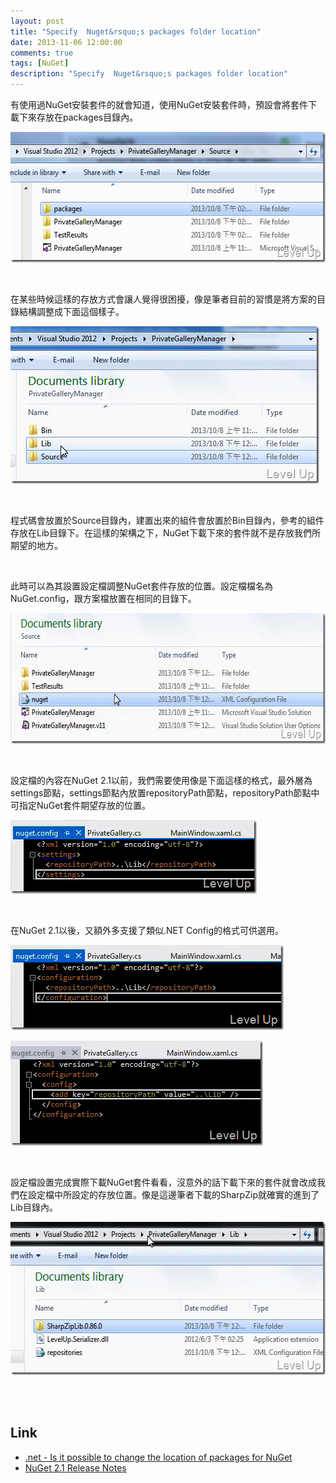 ```yaml
---
layout: post
title: "Specify  Nuget&rsquo;s packages folder location"
date: 2013-11-06 12:00:00
comments: true
tags: [NuGet]
description: "Specify  Nuget&rsquo;s packages folder location"
---
```

<p>有使用過NuGet安裝套件的就會知道，使用NuGet安裝套件時，預設會將套件下載下來存放在packages目錄內。</p>  <p><img title="image" style="border-top: 0px; border-right: 0px; border-bottom: 0px; border-left: 0px; display: inline" border="0" alt="image" src="\images\posts\07e3a9cb-32af-4686-947b-1e2cea6b42e4\image_thumb_6.png" width="551" height="209" /></a> </p>  <p> </p>  <p>在某些時候這樣的存放方式會讓人覺得很困擾，像是筆者目前的習慣是將方案的目錄結構調整成下面這個樣子。 </p>  <p><a href="http://files.dotblogs.com.tw/larrynung/1310/0430d7727e8a_63C/image_6.png"><img title="image" style="border-top: 0px; border-right: 0px; border-bottom: 0px; border-left: 0px; display: inline" border="0" alt="image" src="\images\posts\07e3a9cb-32af-4686-947b-1e2cea6b42e4\image_thumb_2.png" width="494" height="252" /></a> </p>  <p> </p>  <p>程式碼會放置於Source目錄內，建置出來的組件會放置於Bin目錄內，參考的組件存放在Lib目錄下。在這樣的架構之下，NuGet下載下來的套件就不是存放我們所期望的地方。</p>  <p> </p>  <p>此時可以為其設置設定檔調整NuGet套件存放的位置。設定檔檔名為NuGet.config，跟方案檔放置在相同的目錄下。 </p>  <p><a href="http://files.dotblogs.com.tw/larrynung/1310/0430d7727e8a_63C/image_12.png"><img title="image" style="border-top: 0px; border-right: 0px; border-bottom: 0px; border-left: 0px; display: inline" border="0" alt="image" src="\images\posts\07e3a9cb-32af-4686-947b-1e2cea6b42e4\image_thumb_5.png" width="596" height="209" /></a> </p>  <p> </p>  <p>設定檔的內容在NuGet 2.1以前，我們需要使用像是下面這樣的格式，最外層為settings節點，settings節點內放置repositoryPath節點，repositoryPath節點中可指定NuGet套件期望存放的位置。</p>  <p><a href="http://files.dotblogs.com.tw/larrynung/1310/0430d7727e8a_63C/image_2.png"><img title="image" style="border-top: 0px; border-right: 0px; border-bottom: 0px; border-left: 0px; display: inline" border="0" alt="image" src="\images\posts\07e3a9cb-32af-4686-947b-1e2cea6b42e4\image_thumb.png" width="394" height="118" /></a> </p>  <p> </p>  <p>在NuGet 2.1以後，又額外多支援了類似.NET Config的格式可供選用。</p>  <p><a href="http://files.dotblogs.com.tw/larrynung/1310/0430d7727e8a_63C/image_4.png"><img title="image" style="border-top: 0px; border-right: 0px; border-bottom: 0px; border-left: 0px; display: inline" border="0" alt="image" src="\images\posts\07e3a9cb-32af-4686-947b-1e2cea6b42e4\image_thumb_1.png" width="437" height="136" /></a> </p>  <p><a href="http://files.dotblogs.com.tw/larrynung/1310/0430d7727e8a_63C/image_8.png"><img title="image" style="border-top: 0px; border-right: 0px; border-bottom: 0px; border-left: 0px; display: inline" border="0" alt="image" src="\images\posts\07e3a9cb-32af-4686-947b-1e2cea6b42e4\image_thumb_3.png" width="404" height="168" /></a> </p>  <p> </p>  <p>設定檔設置完成實際下載NuGet套件看看，沒意外的話下載下來的套件就會改成我們在設定檔中所設定的存放位置。像是這邊筆者下載的SharpZip就確實的進到了Lib目錄內。</p>  <p><a href="http://files.dotblogs.com.tw/larrynung/1310/0430d7727e8a_63C/image_10.png"><img title="image" style="border-top: 0px; border-right: 0px; border-bottom: 0px; border-left: 0px; display: inline" border="0" alt="image" src="\images\posts\07e3a9cb-32af-4686-947b-1e2cea6b42e4\image_thumb_4.png" width="550" height="245" /></a> </p>  <p> </p>  <h2>Link</h2>  <ul>   <li><a href="http://stackoverflow.com/questions/4092759/is-it-possible-to-change-the-location-of-packages-for-nuget" target="_blank">.net - Is it possible to change the location of packages for NuGet</a></li>    <li><a href="http://docs.nuget.org/docs/release-notes/nuget-2.1" target="_blank">NuGet 2.1 Release Notes</li> </ul>